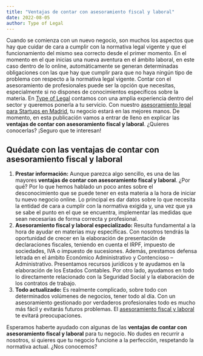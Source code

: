 ```yaml
---
title: "Ventajas de contar con asesoramiento fiscal y laboral"
date: 2022-08-05
author: Type of Legal
---
```


Cuando se comienza con un nuevo negocio, son muchos los aspectos que hay que cuidar de cara a cumplir con la normativa legal vigente y que el funcionamiento del mismo sea correcto desde el primer momento. En el momento en el que inicias una nueva aventura en el ámbito laboral, en este caso dentro de lo online, automáticamente se generan determinadas obligaciones con las que hay que cumplir para que no haya ningún tipo de problema con respecto a la normativa legal vigente. Contar con el asesoramiento de profesionales puede ser la opción que necesitas, especialmente si no dispones de conocimientos específicos sobre la materia. En [Type of Legal](https://typeoflegal.com/) contamos con una amplia experiencia dentro del sector y queremos ponerla a tu servicio. Con nuestro [asesoramiento legal para Startups en Madrid](https://typeoflegal.com/asesoramiento-legal-startups-madrid/), tu negocio estará en las mejores manos. De momento, en esta publicación vamos a entrar de lleno en explicar las **ventajas de contar con asesoramiento fiscal y laboral**. ¿Quieres conocerlas? ¡Seguro que te interesan!

**Quédate con las ventajas de contar con asesoramiento fiscal y laboral**
-------------------------------------------------------------------------

1.  **Prestar información:** Aunque parezca algo sencillo, es una de las mayores **ventajas de contar con asesoramiento fiscal y laboral**. ¿Por qué? Por lo que hemos hablado un poco antes sobre el desconocimiento que se puede tener en esta materia a la hora de iniciar tu nuevo negocio online. Lo principal es dar datos sobre lo que necesita la entidad de cara a cumplir con la normativa exigida y, una vez que ya se sabe el punto en el que se encuentra, implementar las medidas que sean necesarias de forma correcta y profesional. 
2.  **Asesoramiento fiscal y laboral especializado:** Resulta fundamental a la hora de ayudar en materias muy específicas. Con nosotros tendrás la oportunidad de crecer en la elaboración de presentación de declaraciones fiscales, teniendo en cuenta el IRPF, impuesto de sociedades, IVA o impuesto de sucesiones. Además, prestamos defensa letrada en el ámbito Económico Administrativo y Contencioso – Administrativo. Presentamos recursos jurídicos y te ayudamos en la elaboración de los Estados Contables. Por otro lado, ayudamos en todo lo directamente relacionado con la Seguridad Social y la elaboración de los contratos de trabajo.  
3.  **Todo actualizado:** Es realmente complicado, sobre todo con determinados volúmenes de negocios, tener todo al día. Con un asesoramiento gestionado por verdaderos profesionales todo es mucho más fácil y evitarás futuros problemas. El [asesoramiento fiscal y laboral](https://typeoflegal.com/due-diligence/) te evitará preocupaciones. 

Esperamos haberte ayudado con algunas de las **ventajas de contar con asesoramiento fiscal y laboral** para tu negocio. No dudes en recurrir a nosotros, si quieres que tu negocio funcione a la perfección, respetando la normativa actual. ¿Nos conocemos?
